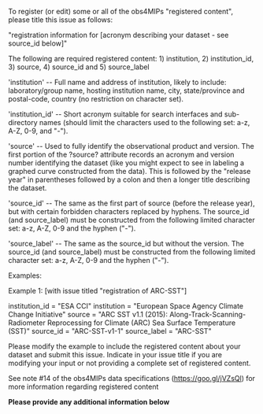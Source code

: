 <Please fill out the requested information and delete irrelevant information from the template below before submitting your issue.>  

To register (or edit) some or all of the obs4MIPs "registered content", please title this issue as follows:  

"registration information for [acronym describing your dataset - see source_id below]"

The following are required registered content: 1) institution, 2) institution_id, 3) source, 4) source_id and 5) source_label

'institution' -- Full name and address of institution, likely to include: laboratory/group name, hosting institution name, city, state/province and postal-code, country (no restriction on character set).

'institution_id' -- Short acronym suitable for search interfaces and sub-directory names (should limit the characters used to the following set: a-z, A-Z, 0-9, and "-").
 
'source' -- Used to fully identify the observational product and version.  The first portion of the ?source? attribute records an acronym and version number identifying the dataset (like you might expect to see in labeling a graphed curve constructed from the data).   This is followed by the "release year" in parentheses followed by a colon and then a longer title describing the dataset. 
 
'source_id' -- The same as the first part of source (before the release year), but with certain forbidden characters replaced by hyphens. The source_id (and source_label) must be constructed from the following limited character set:  a-z, A-Z, 0-9 and the hyphen ("-").

'source_label' -- The same as the source_id but without the version.  The source_id (and source_label) must be constructed from the following limited character set:  a-z, A-Z, 0-9 and the hyphen ("-").

Examples:


Example 1: [with issue titled "registration of ARC-SST"]

institution_id = "ESA CCI" 
institution = "European Space Agency Climate Change Initiative" 
source = "ARC SST v1.1 (2015): Along-Track-Scanning-Radiometer Reprocessing for Climate (ARC) Sea Surface Temperature (SST)"
source_id = "ARC-SST-v1-1"
source_label = "ARC-SST"

Please modify the example to include the registered content about your dataset and submit this issue.   Indicate in your issue title if you are modifying your input or not providing a complete set of registered content.


See note #14 of the obs4MIPs data specifications (https://goo.gl/jVZsQl) for more information regarding registered content


**Please provide any additional information below**
